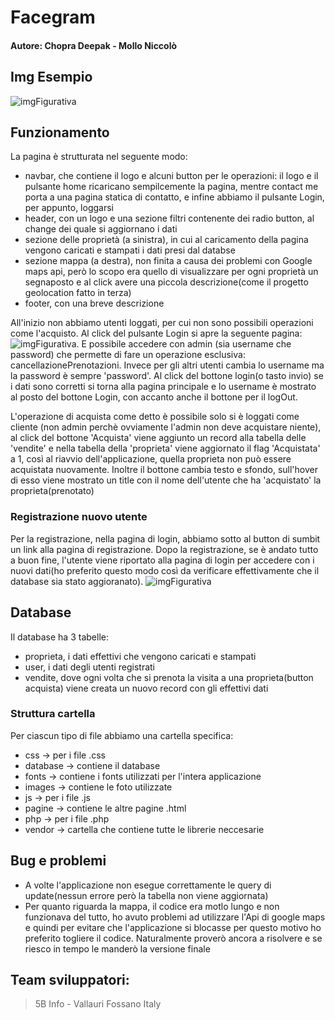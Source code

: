 # Facegram 
#### Autore: Chopra Deepak - Mollo Niccolò

## Img Esempio
![imgFigurativa](img/imgEsempio.PNG)

## Funzionamento
La pagina è strutturata nel seguente modo:
- navbar, che contiene il logo e alcuni button per le operazioni:
    il logo e il pulsante home ricaricano sempilcemente la pagina, mentre contact me porta a una pagina statica di contatto, e infine abbiamo il pulsante Login, per appunto, loggarsi
- header, con un logo e una sezione filtri contenente dei radio button, al change dei quale si aggiornano i dati
- sezione delle proprietà (a sinistra), in cui al caricamento della pagina vengono caricati e stampati i dati presi dal databse
- sezione mappa (a destra), non finita a causa dei problemi con Google maps api, però lo scopo era quello di visualizzare per ogni proprietà un segnaposto e al click avere una piccola descrizione(come il progetto geolocation fatto in terza)
- footer, con una breve descrizione

All'inizio non abbiamo utenti loggati, per cui non sono possibili operazioni come l'acquisto. Al click del pulsante Login si apre la seguente pagina: ![imgFigurativa](images/imgLogin.PNG). E possibile accedere con admin (sia username che password) che permette di fare un operazione esclusiva: cancellazionePrenotazioni. Invece per gli altri utenti cambia lo username ma la password è sempre 'password'. Al click del bottone login(o tasto invio) se i dati sono corretti si torna alla pagina principale e lo username è mostrato al posto del bottone Login, con accanto anche il bottone per il logOut. 

L'operazione di acquista come detto è possibile solo si è loggati come cliente (non admin perchè ovviamente l'admin non deve acquistare niente), al click del bottone 'Acquista' viene aggiunto un record alla tabella delle 'vendite' e nella tabella della 'proprieta' viene aggiornato il flag 'Acquistata' a 1, così al riavvio dell'applicazione, quella proprieta non può essere acquistata nuovamente. Inoltre il bottone cambia testo e sfondo, sull'hover di esso viene mostrato un title con il nome dell'utente che ha 'acquistato' la proprieta(prenotato)   

### Registrazione nuovo utente
Per la registrazione, nella pagina di login, abbiamo sotto al button di sumbit un link alla pagina di registrazione. Dopo la registrazione, se è andato tutto a buon fine, l'utente viene riportato alla pagina di login per accedere con i nuovi dati(ho preferito questo modo così da verificare effettivamente che il database sia stato aggioranato).
![imgFigurativa](images/imgSignUp.PNG)

## Database
Il database ha 3 tabelle:
- proprieta, i dati effettivi che vengono caricati e stampati
- user, i dati degli utenti registrati
- vendite, dove ogni volta che si prenota la visita a una proprieta(button acquista) viene creata un nuovo record con gli effettivi dati

### Struttura cartella
Per ciascun tipo di file abbiamo una cartella specifica:
- css -> per i file .css
- database -> contiene il database
- fonts -> contiene i fonts utilizzati per l'intera applicazione
- images -> contiene le foto utilizzate
- js -> per i file .js
- pagine -> contiene le altre pagine .html
- php -> per i file .php
- vendor -> cartella che contiene tutte le librerie neccesarie

## Bug e problemi
- A volte l'applicazione non esegue correttamente le query di update(nessun errore però la tabella non viene aggiornata)
- Per quanto riguarda la mappa, il codice era motlo lungo e non funzionava del tutto, ho avuto problemi ad utilizzare l'Api di google maps e quindi per evitare che l'applicazione si blocasse per questo motivo ho preferito togliere il codice. Naturalmente proverò ancora a risolvere e se riesco in tempo le manderò la versione finale

## Team sviluppatori:
> 5B Info - Vallauri Fossano Italy